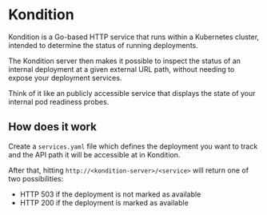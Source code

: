 # Kondition

Kondition is a Go-based HTTP service that runs within a Kubernetes cluster, intended to determine the status of running deployments.

The Kondition server then makes it possible to inspect the status of an internal deployment at a given external URL path, without needing to expose your deployment services.

Think of it like an publicly accessible service that displays the state of your internal pod readiness probes.

## How does it work

Create a `services.yaml` file which defines the deployment you want to track and the API path it will be accessible at in Kondition.

After that, hitting `http://<kondition-server>/<service>` will return one of two possibilities:

- HTTP 503 if the deployment is not marked as available
- HTTP 200 if the deployment is marked as available
